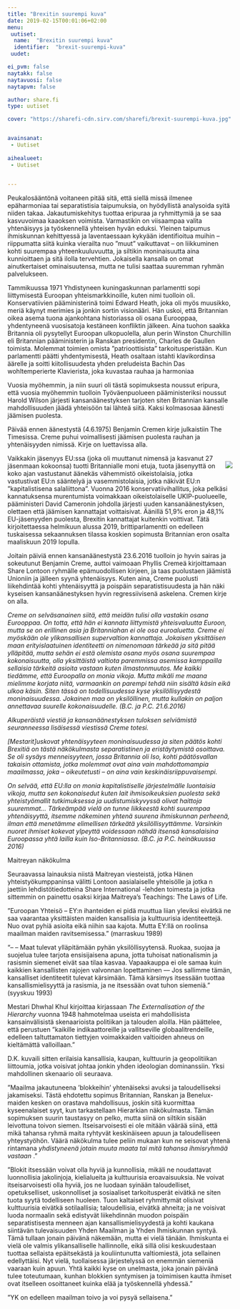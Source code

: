 ```yaml
---
title: "Brexitin suurempi kuva"
date: 2019-02-15T00:01:06+02:00
menu:
 uutiset:
  name:  "Brexitin suurempi kuva"
  identifier:  "brexit-suurempi-kuva"
 uudet:

ei_pvm: false
naytakk: false
naytavuosi: false
naytapvm: false

author: share.fi
type: uutiset

cover: "https://sharefi-cdn.sirv.com/sharefi/brexit-suurempi-kuva.jpg"


avainsanat:
 - Uutiset
 
aihealueet:
 - Uutiset
 

---
```

<p class="alustus">
    Peukalosääntönä voitaneen pitää sitä, että siellä missä ilmenee
    epäharmoniaa tai separatistisia taipumuksia, on hyödyllistä analysoida
    syitä niiden takaa. Jakautumiskehitys tuottaa eripuraa ja ryhmittymiä ja se
    saa kasvuvoimaa kaaoksen voimista. Varmastikin on viisaampaa valita
    yhtenäisyys ja työskennellä yhteisen hyvän eduksi. Yleinen taipumus
    ihmiskunnan kehittyessä ja laventaessaan kykyään identifioitua muihin –
    riippumatta siitä kuinka vierailta nuo ”muut” vaikuttavat – on liikkuminen
    kohti suurempaa yhteenkuuluvuutta, ja siltikin moninaisuutta aina
    kunnioittaen ja sitä ilolla tervehtien. Jokaisella kansalla on omat
    ainutkertaiset ominaisuutensa, mutta ne tulisi saattaa suuremman ryhmän
    palvelukseen.
</p>
<p>
    Tammikuussa 1971 Yhdistyneen kuningaskunnan parlamentti sopi liittymisestä
    Euroopan yhteismarkkinoille, kuten nimi tuolloin oli. Konservatiivien
    pääministerinä toimi Edward Heath, joka oli myös muusikko, meriä käynyt
    merimies ja jonkin sortin visionääri. Hän uskoi, että Britannian oikea
    asema tuona ajankohtana historiassa oli osana Eurooppaa, yhdentyneenä
    vuosisatoja kestäneen konfliktin jälkeen. Aina tuohon saakka Britannia oli
    pysytellyt Euroopan ulkopuolella, alun perin Winston Churchillin eli
    Britannian pääministerin ja Ranskan presidentin, Charles de Gaullen
    toimista. Molemmat toimien omista ”patrioottisista” tarkoitusperistään. Kun
    parlamentti päätti yhdentymisestä, Heath osaltaan istahti klavikordinsa
    äärelle ja soitti kiitollisuudesta yhden preludeista Bachin Das
    wohltemperierte Klavierista, joka kuvastaa rauhaa ja harmoniaa
</p>
<p>
    Vuosia myöhemmin, ja niin suuri oli tästä sopimuksesta noussut eripura,
    että vuosia myöhemmin tuolloin Työväenpuolueen pääministeriksi noussut
    Harold Wilson järjesti kansanäänestyksen tarjoten siten Britannian kansalle
    mahdollisuuden jäädä yhteisöön tai lähteä siitä. Kaksi kolmasosaa äänesti
    jäämisen puolesta.
</p>
<p>
    Päivää ennen äänestystä (4.6.1975) Benjamin Cremen kirje julkaistiin The
    Timesissa. Creme puhui voimallisesti jäämisen puolesta rauhan ja
    yhtenäisyyden nimissä. Kirje on luettavissa alla.
</p>
<img src="https://sharefi-cdn.sirv.com/sharefi/brexit-laajempi-kuva-the_times_1975-06-04_bc_letter.jpg" style="float:right;margin:15px;margin-right:0;" />
<p>
    Vaikkakin jäsenyys EU:ssa (joka oli muuttanut nimensä ja kasvanut 27
    jäsenmaan kokoonsa) tuotti Britannialle moni etuja, tuota jäsenyyttä on
    koko ajan vastustanut äänekäs vähemmistö oikeistolaisia, jotka vastustivat
    EU:n sääntelyä ja vasemmistolaisia, jotka näkivät EU:n ”kapitalistisena
    salaliittona”. Vuonna 2016 konservatiivihallitus, joka pelkäsi
    kannatuksensa murentumista voimakkaan oikeistolaiselle UKIP-puolueelle,
    pääministeri David Cameronin johdolla järjesti uuden kansanäänestyksen,
    olettaen että jäämisen kannattajat voittaisivat. Äänillä 51,9% eron ja
    48,1% EU-jäsenyyden puolesta, Brexitin kannattajat kuitenkin voittivat.
    Tätä kirjoitettaessa helmikuun alussa 2019, brittiparlamentti on edelleen
    tuskaisessa sekaannuksen tilassa koskien sopimusta Britannian eron osalta
    maaliskuun 2019 lopulla.
</p>
<p>
    Joitain päiviä ennen kansanäänestystä 23.6.2016 tuolloin jo hyvin sairas ja
    sokeutunut Benjamin Creme, auttoi vaimoaan Phyllis Cremeä kirjoittamaan
    Share Lontoon ryhmälle epämuodollisen kirjeen, ja taas puolustaen jäämistä
    Unioniin ja jälleen syynä yhtenäisyys. Kuten aina, Creme puolusti
    liikehdintää kohti yhtenäisyyttä ja poispäin separatistisuudesta ja hän
    näki kyseisen kansanäänestyksen hyvin regressiivisenä askelena. Cremen
    kirje on alla.
</p>
<p>
    <em>
        Creme on selväsanainen siitä, että meidän tulisi olla vastakin osana
        Eurooppaa. On totta, että hän ei kannata liittymistä yhteisvaluutta
        Euroon, mutta se on erillinen asia ja Britanniahan ei ole osa
        euroaluetta. Creme ei myöskään ole ylikansallisen supervaltion
        kannattaja. Jokaisen yksittäisen maan erityislaatuinen identiteetti on
        nimenomaan tärkeää ja sitä pitää ylläpitää, mutta sehän ei estä
        olemista osana myös osana suurempaa kokonaisuutta, olla yksittäistä
        valtiota paremmissa asemissa kamppailla sellaisia tärkeitä asioita
        vastaan kuten ilmastonmuutos. Me kaikki tiedämme, että Euroopalla on
        monia vikoja. Mutta mikäli me maana mielimme korjata niitä, varmaankin
        on parempi tehdä niin sisältä käsin eikä ulkoa käsin. Siten tässä on
        todellisuudessa kyse yksilöllisyydestä moninaisuudessa. Jokainen maa on
        yksilöllinen, mutta kullakin on paljon annettavaa suurelle
        kokonaisuudelle.
    </em>
    <em>(B.C. ja P.C. 21.6.2016)</em>
</p>
<p>
    <em></em>
</p>
<p>
    <em>
        Alkuperäistä viestiä ja kansanäänestyksen tuloksen selviämistä
        seuranneessa lisäisessä viestissä Creme totesi.
    </em>
</p>
<p>
    <em></em>
</p>
<p>
    <em>
        [Mestarit]uskovat yhtenäisyyteen moninaisuudessa ja siten päätös kohti
        Brexitiä on tästä näkökulmasta separatistinen ja eristäytymistä
        osoittava. Se oli sysäys menneisyyteen, jossa Britannia oli Iso, kohti
        päätösvallan takaisin ottamista, jotka molemmat ovat aina vain
        mahdottomampia maailmassa, joka – oikeutetusti – on aina vain
        keskinäisriippuvaisempi.
    </em>
</p>
<p>
    <em></em>
</p>
<p>
    <em>
        On selvää, että EU:lla on monia kapitalistiselle järjestelmälle
        luontaisia vikoja, mutta sen kokonaisedut kuten lait ihmisoikeuksien
        puolesta sekä yhteistyömallit tutkimuksessa ja uudistumiskyvyssä olivat
        haittoja suuremmat… Tärkeämpää vielä on tunne liikkeestä kohti
        suurempaa yhtenäisyyttä, itsemme näkeminen yhtenä suurena ihmiskunnan
        perheenä, ilman että menetämme elimellisen tärkeätä yksilöllisyyttämme.
        Varsinkin nuoret ihmiset kokevat ylpeyttä voidessaan nähdä itsensä
        kansalaisina Euroopassa yhtä lailla kuin Iso-Britanniassa.
    </em>
    <em>(B.C. ja P.C. heinäkuussa 2016)</em>
</p>
<p>
    Maitreyan näkökulma
</p>
<p>
    Seuraavassa lainauksia niistä Maitreyan viesteistä, jotka Hänen
    yhteistyökumppaninsa välitti Lontoon aasialaiselle yhteisölle ja jotka n
    jaettiin lehdistötiedotteina Share International -lehden toimesta ja jotka
    sittemmin on painettu osaksi kirjaa Maitreya’s Teachings: The Laws of Life.
</p>
<p>
    ”Euroopan Yhteisö – EY:n ihanteiden ei pidä muuttua liian yleviksi eivätkä
    ne saa vaarantaa yksittäisten maiden kansallisia ja kulttuurisia
    identiteettejä. Nuo ovat pyhiä asioita eikä niihin saa kajota. Mutta EY:llä
    on roolinsa maailman maiden ravitsemisessa.” (marraskuu 1989)
</p>
<p>
    “– – Maat tulevat ylläpitämään pyhän yksilöllisyytensä. Ruokaa, suojaa ja
    suojelua tulee tarjota ensisijaisena apuna, jotta tuhoisat nationalismin ja
    rasismin siemenet eivät saa tilaa kasvaa. Vapaakauppa ei ole samaa kuin
    kaikkien kansallisten rajojen valvonnan lopettaminen –– Jos sallimme tämän,
    kansalliset identiteetit tulevat kärsimään. Tämä kärsimys itsessään tuottaa
    kansallismielisyyttä ja rasismia, ja ne itsessään ovat tuhon siemeniä.”
    (syyskuu 1993)
</p>
<p>
Mestari Dhwhal Khul kirjoittaa kirjassaan    <em>The Externalisation of the Hierarchy</em> vuonna 1948 hahmotelmaa
    useista eri mahdollisista kansainvälisistä skenaarioista politiikan ja
    talouden aloilla. Hän päättelee, että perustuen ”kaikille indikaattoreille
    ja vallitseville globaalitrendeille, edelleen taltuttamaton tiettyjen
    voimakkaiden valtioiden ahneus on kieltämättä valloillaan.”
</p>
<p>
    D.K. kuvaili sitten erilaisia kansallisia, kaupan, kulttuurin ja
    geopolitiikan liittoumia, jotka voisivat johtaa jonkin yhden ideologian
    dominanssiin. Yksi mahdollinen skenaario oli seuraava.
</p>
<p>
    ”Maailma jakautuneena ’blokkeihin’ yhtenäiseksi avuksi ja taloudelliseksi
    jakamiseksi. Tästä ehdotettu sopimus Britannian, Ranskan ja Benelux-maiden
    kesken on orastava mahdollisuus, joskin sitä kuormittaa kyseenalaiset syyt,
    kun tarkastellaan Hierarkian näkökulmasta. Tämän sopimuksen suurin
    taustasyy on pelko, mutta siinä on siltikin sisään leivottuna toivon
    siemen. Itseisarvoisesti ei ole mitään väärää siinä, että mikä tahansa
    ryhmä maita ryhtyvät keskinäiseen apuun ja taloudelliseen yhteystyöhön.
    Väärä näkökulma tulee peliin mukaan kun ne seisovat yhtenä rintamana
    <em>
        yhdistyneenä jotain muuta maata tai mitä tahansa ihmisryhmää vastaan
    </em>
    .”
</p>
<p>
    ”Blokit itsessään voivat olla hyviä ja kunnollisia, mikäli ne noudattavat
    luonnollisia jakolinjoja, kielialueita ja kulttuurisia eroavaisuuksia. Ne
    voivat itseisarvoisesti olla hyviä, jos ne luodaan syinään taloudelliset,
    opetukselliset, uskonnolliset ja sosiaaliset tarkoitusperät eivätkä ne
    siten tuota syytä todelliseen huoleen. Tuon kaltaiset ryhmittymät olisivat
    kulttuurisia eivätkä sotilaallisia; taloudellisia, eivätkä ahneita; ja ne
    voisivat luoda normaalin sekä edistyvät liikehdinnän muodon poispäin
    separatistisesta menneen ajan kansallismielisyydestä ja kohti kaukana
    siintävän tulevaisuuden Yhden Maailman ja Yhden Ihmiskunnan syntyä. Tämä
    tullaan jonain päivänä näkemään, mutta ei vielä tänään. Ihmiskunta ei vielä
    ole valmis ylikansalliselle hallinnolle, eikä sillä olisi keskuudestaan
    tuottaa sellaista epäitsekästä ja kouliintunutta valtiomiestä, jota
    sellainen edellyttäisi. Nyt vielä, tuollaisessa järjestelyssä on enemmän
    siemeniä vaaraan kuin apuun. Yhtä kaikki kyse on unelmasta, joka jonain
    päivänä tulee toteutumaan, kunhan blokkien syntymisen ja toimimisen kautta
    ihmiset ovat itselleen osoittaneet kuinka elää ja työskennellä yhdessä.”
</p>

<p>
    ”YK on edelleen maailman toivo ja voi pysyä sellaisena.”
</p>